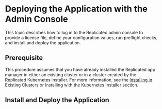 

# Deploying the Application with the Admin Console

This topic describes how to log in to the Replicated admin console to provide a license file, define your configuration values, run preflight checks, and install and deploy the application.

## Prerequisite

This procedure assumes that you have already installed the Replicated app manager in either an existing cluster or in a cluster created by the Replicated Kubernetes installer. For more information, see the [Installing in Existing Clusters](installing-existing-cluster) or [Installing with the Kubernetes Installer](installing-embedded-cluster) section.

## Install and Deploy the Application

